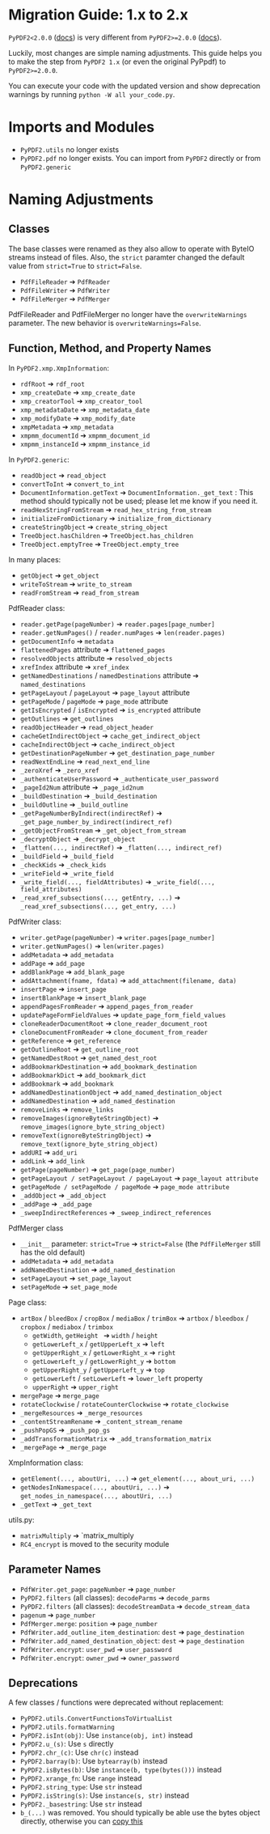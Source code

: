 # Migration Guide: 1.x to 2.x

`PyPDF2<2.0.0` ([docs](https://pypdf2.readthedocs.io/en/1.27.12/meta/history.html))
is very different from `PyPDF2>=2.0.0` ([docs](../meta/history.md)).

Luckily, most changes are simple naming adjustments. This guide helps you to
make the step from `PyPDF2 1.x` (or even the original PyPpdf) to `PyPDF2>=2.0.0`.

You can execute your code with the updated version and show deprecation warnings
by running `python -W all your_code.py`.

# Imports and Modules

* `PyPDF2.utils` no longer exists
* `PyPDF2.pdf` no longer exists. You can import from `PyPDF2` directly or from
  `PyPDF2.generic`

# Naming Adjustments

## Classes

The base classes were renamed as they also allow to operate with ByteIO streams
instead of files. Also, the `strict` paramter changed the default value from
`strict=True` to `strict=False`.

* `PdfFileReader` ➔ `PdfReader`
* `PdfFileWriter` ➔ `PdfWriter`
* `PdfFileMerger` ➔ `PdfMerger`

PdfFileReader and PdfFileMerger no longer have the `overwriteWarnings`
parameter. The new behavior is `overwriteWarnings=False`.

## Function, Method, and Property Names

In `PyPDF2.xmp.XmpInformation`:

* `rdfRoot` ➔ `rdf_root`
* `xmp_createDate` ➔ `xmp_create_date`
* `xmp_creatorTool` ➔ `xmp_creator_tool`
* `xmp_metadataDate` ➔ `xmp_metadata_date`
* `xmp_modifyDate` ➔ `xmp_modify_date`
* `xmpMetadata` ➔ `xmp_metadata`
* `xmpmm_documentId` ➔ `xmpmm_document_id`
* `xmpmm_instanceId` ➔ `xmpmm_instance_id`

In `PyPDF2.generic`:

* `readObject` ➔ `read_object`
* `convertToInt` ➔ `convert_to_int`
* `DocumentInformation.getText` ➔ `DocumentInformation._get_text` : This method should typically not be used; please let me know if you need it.
* `readHexStringFromStream` ➔ `read_hex_string_from_stream`
* `initializeFromDictionary` ➔ `initialize_from_dictionary`
* `createStringObject` ➔ `create_string_object`
* `TreeObject.hasChildren` ➔ `TreeObject.has_children`
* `TreeObject.emptyTree` ➔ `TreeObject.empty_tree`

In many places:
  - `getObject` ➔ `get_object`
  - `writeToStream` ➔ `write_to_stream`
  - `readFromStream` ➔ `read_from_stream`


PdfReader class:
  - `reader.getPage(pageNumber)` ➔ `reader.pages[page_number]`
  - `reader.getNumPages()` / `reader.numPages` ➔ `len(reader.pages)`
  - `getDocumentInfo` ➔ `metadata`
  - `flattenedPages` attribute ➔ `flattened_pages`
  - `resolvedObjects` attribute ➔ `resolved_objects`
  - `xrefIndex` attribute ➔ `xref_index`
  - `getNamedDestinations` / `namedDestinations` attribute ➔ `named_destinations`
  - `getPageLayout` / `pageLayout` ➔ `page_layout` attribute
  - `getPageMode` / `pageMode` ➔ `page_mode` attribute
  - `getIsEncrypted` / `isEncrypted` ➔ `is_encrypted` attribute
  - `getOutlines` ➔ `get_outlines`
  - `readObjectHeader` ➔ `read_object_header`
  - `cacheGetIndirectObject` ➔ `cache_get_indirect_object`
  - `cacheIndirectObject` ➔ `cache_indirect_object`
  - `getDestinationPageNumber` ➔ `get_destination_page_number`
  - `readNextEndLine` ➔ `read_next_end_line`
  - `_zeroXref` ➔ `_zero_xref`
  - `_authenticateUserPassword` ➔ `_authenticate_user_password`
  - `_pageId2Num` attribute ➔ `_page_id2num`
  - `_buildDestination` ➔ `_build_destination`
  - `_buildOutline` ➔ `_build_outline`
  - `_getPageNumberByIndirect(indirectRef)` ➔ `_get_page_number_by_indirect(indirect_ref)`
  - `_getObjectFromStream` ➔ `_get_object_from_stream`
  - `_decryptObject` ➔ `_decrypt_object`
  - `_flatten(..., indirectRef)` ➔ `_flatten(..., indirect_ref)`
  - `_buildField` ➔ `_build_field`
  - `_checkKids` ➔ `_check_kids`
  - `_writeField` ➔ `_write_field`
  - `_write_field(..., fieldAttributes)` ➔ `_write_field(..., field_attributes)`
  - `_read_xref_subsections(..., getEntry, ...)` ➔ `_read_xref_subsections(..., get_entry, ...)`

PdfWriter class:
  - `writer.getPage(pageNumber)` ➔ `writer.pages[page_number]`
  - `writer.getNumPages()` ➔ `len(writer.pages)`
  - `addMetadata` ➔ `add_metadata`
  - `addPage` ➔ `add_page`
  - `addBlankPage` ➔ `add_blank_page`
  - `addAttachment(fname, fdata)` ➔ `add_attachment(filename, data)`
  - `insertPage` ➔ `insert_page`
  - `insertBlankPage` ➔ `insert_blank_page`
  - `appendPagesFromReader` ➔ `append_pages_from_reader`
  - `updatePageFormFieldValues` ➔ `update_page_form_field_values`
  - `cloneReaderDocumentRoot` ➔ `clone_reader_document_root`
  - `cloneDocumentFromReader` ➔ `clone_document_from_reader`
  - `getReference` ➔ `get_reference`
  - `getOutlineRoot` ➔ `get_outline_root`
  - `getNamedDestRoot` ➔ `get_named_dest_root`
  - `addBookmarkDestination` ➔ `add_bookmark_destination`
  - `addBookmarkDict` ➔ `add_bookmark_dict`
  - `addBookmark` ➔ `add_bookmark`
  - `addNamedDestinationObject` ➔ `add_named_destination_object`
  - `addNamedDestination` ➔ `add_named_destination`
  - `removeLinks` ➔ `remove_links`
  - `removeImages(ignoreByteStringObject)` ➔ `remove_images(ignore_byte_string_object)`
  - `removeText(ignoreByteStringObject)` ➔ `remove_text(ignore_byte_string_object)`
  - `addURI` ➔ `add_uri`
  - `addLink` ➔ `add_link`
  - `getPage(pageNumber)` ➔ `get_page(page_number)`
  - `getPageLayout / setPageLayout / pageLayout` ➔ `page_layout attribute`
  - `getPageMode / setPageMode / pageMode` ➔ `page_mode attribute`
  - `_addObject` ➔ `_add_object`
  - `_addPage` ➔ `_add_page`
  - `_sweepIndirectReferences` ➔ `_sweep_indirect_references`

PdfMerger class
  - `__init__` parameter: `strict=True` ➔ `strict=False` (the `PdfFileMerger` still has the old default)
  - `addMetadata` ➔ `add_metadata`
  - `addNamedDestination` ➔ `add_named_destination`
  - `setPageLayout` ➔ `set_page_layout`
  - `setPageMode` ➔ `set_page_mode`

Page class:
  - `artBox` / `bleedBox` / `cropBox` / `mediaBox` / `trimBox` ➔ `artbox` / `bleedbox` / `cropbox` / `mediabox` / `trimbox`
    - `getWidth`, `getHeight ` ➔ `width` / `height`
    - `getLowerLeft_x` / `getUpperLeft_x` ➔ `left`
    - `getUpperRight_x` / `getLowerRight_x` ➔ `right`
    - `getLowerLeft_y` / `getLowerRight_y` ➔ `bottom`
    - `getUpperRight_y` / `getUpperLeft_y` ➔ `top`
    - `getLowerLeft` / `setLowerLeft` ➔ `lower_left` property
    - `upperRight` ➔ `upper_right`
  - `mergePage` ➔ `merge_page`
  - `rotateClockwise` / `rotateCounterClockwise` ➔ `rotate_clockwise`
  - `_mergeResources` ➔ `_merge_resources`
  - `_contentStreamRename` ➔ `_content_stream_rename`
  - `_pushPopGS` ➔ `_push_pop_gs`
  - `_addTransformationMatrix` ➔ `_add_transformation_matrix`
  - `_mergePage` ➔ `_merge_page`

XmpInformation class:
  - `getElement(..., aboutUri, ...)` ➔ `get_element(..., about_uri, ...)`
  - `getNodesInNamespace(..., aboutUri, ...)` ➔ `get_nodes_in_namespace(..., aboutUri, ...)`
  - `_getText` ➔ `_get_text`

utils.py:
  - `matrixMultiply` ➔ `matrix_multiply
  - `RC4_encrypt` is moved to the security module

## Parameter Names

* `PdfWriter.get_page`: `pageNumber` ➔ `page_number`
* `PyPDF2.filters` (all classes): `decodeParms` ➔ `decode_parms`
* `PyPDF2.filters` (all classes): `decodeStreamData` ➔ `decode_stream_data`
* `pagenum` ➔ `page_number`
* `PdfMerger.merge`: `position` ➔ `page_number`
* `PdfWriter.add_outline_item_destination`: `dest` ➔ `page_destination`
* `PdfWriter.add_named_destination_object`: `dest` ➔ `page_destination`
* `PdfWriter.encrypt`: `user_pwd` ➔ `user_password`
* `PdfWriter.encrypt`: `owner_pwd` ➔ `owner_password`

## Deprecations

A few classes / functions were deprecated without replacement:

* `PyPDF2.utils.ConvertFunctionsToVirtualList`
* `PyPDF2.utils.formatWarning`
* `PyPDF2.isInt(obj)`: Use `instance(obj, int)` instead
* `PyPDF2.u_(s)`: Use `s` directly
* `PyPDF2.chr_(c)`: Use `chr(c)` instead
* `PyPDF2.barray(b)`: Use `bytearray(b)` instead
* `PyPDF2.isBytes(b)`: Use `instance(b, type(bytes()))` instead
* `PyPDF2.xrange_fn`: Use `range` instead
* `PyPDF2.string_type`: Use `str` instead
* `PyPDF2.isString(s)`: Use `instance(s, str)` instead
* `PyPDF2._basestring`: Use `str` instead
* `b_(...)` was removed. You should typically be able use the bytes object directly, otherwise you can [copy this](https://github.com/py-pdf/PyPDF2/pull/986#issuecomment-1230698069)
